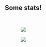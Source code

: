 <div align="center">
  <h2>Some stats!</h2>
  <br>
  <br>
  <img src="https://github-readme-stats.vercel.app/api/top-langs/?username=anuraghazra&layout=compact&theme=radical&hide_border=true">
  <br>
  <br>
  <img src="https://github-readme-stats.vercel.app/api?username=antaww&show_icons=trye&theme=radical&hide_border=true">
</div>
